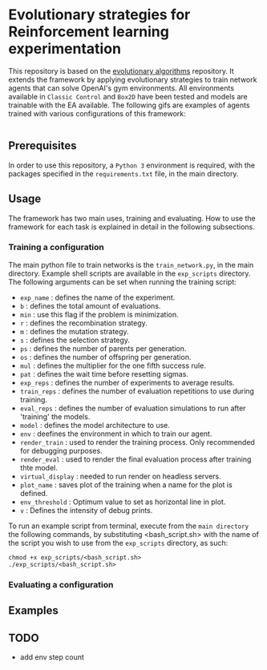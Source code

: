 # Evolutionary strategies for Reinforcement learning experimentation

This repository is based on the <a href="https://github.com/OhGreat/evolutionary_algorithms">evolutionary algorithms</a> repository. It extends the framework by applying evolutionary strategies to train network agents that can solve OpenAI's gym environments. All environments available in `Classic Control` and `Box2D` have been tested and models are trainable with the EA available. The following gifs are examples of agents trained with various configurations of this framework:

<img>

## Prerequisites

In order to use this repository, a `Python 3` environment is required, with the packages specified in the `requirements.txt` file, in the main directory.  

## Usage

The framework has two main uses, training and evaluating. How to use the framework for each task is explained in detail in the following subsections.

### Training a configuration

The main python file to train networks is the `train_network.py`, in the main directory. Example shell scripts are available in the `exp_scripts` directory. The following arguments can be set when running the training script: 
- `exp_name` : defines the name of the experiment.
- `b` : defines the total amount of evaluations.
- `min` : use this flag if the problem is minimization.
- `r` : defines the recombination strategy.
- `m` : defines the mutation strategy.
- `s` : defines the selection strategy.
- `ps` : defines the number of parents per generation.
- `os` : defines the number of offspring per generation.
- `mul` : defines the multiplier for the one fifth success rule.
- `pat` : defines the wait time before resetting sigmas.
- `exp_reps` : defines the number of experiments to average results.
- `train_reps` : defines the number of evaluation repetitions to use during training.
- `eval_reps` : defines the number of evaluation simulations to run after 'training' the models.
- `model` : defines the model architecture to use.
- `env` : deefines the environment in which to train our agent.
- `render_train` : used to render the training process. Only recommended for debugging purposes.
- `render_eval` : used to render the final evaluation process after training thte model.
- `virtual_display` : needed to run render on headless servers.
- `plot_name` : saves plot of the training when a name for the plot is defined.
- `env_threshold` : Optimum value to set as horizontal line in plot.
- `v` : Defines the intensity of debug prints.

To run an example script from terminal, execute from the `main directory` the following commands, by substituting <bash_script.sh> with the name of the script you wish to use from the `exp_scripts` directory, as such: 
```
chmod +x exp_scripts/<bash_script.sh>
./exp_scripts/<bash_script.sh>
```



### Evaluating a configuration


## Examples


## TODO

- add env step count